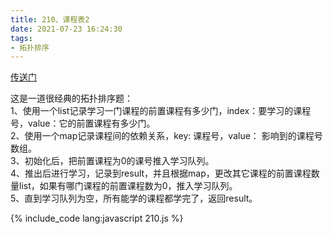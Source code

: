 ```yaml
---
title: 210、课程表2
date: 2021-07-23 16:24:30
tags:
- 拓扑排序
---
```

[传送门](https://leetcode-cn.com/problems/course-schedule-ii/)

这是一道很经典的拓扑排序题：   
1、使用一个list记录学习一门课程的前置课程有多少门，index：要学习的课程号，value：它的前置课程有多少门。   
2、使用一个map记录课程间的依赖关系，key: 课程号，value： 影响到的课程号数组。   
3、初始化后，把前置课程为0的课号推入学习队列。   
4、推出后进行学习，记录到result，并且根据map，更改其它课程的前置课程数量list，如果有哪门课程的前置课程数为0，推入学习队列。   
5、直到学习队列为空，所有能学的课程都学完了，返回result。


{% include_code lang:javascript 210.js %}